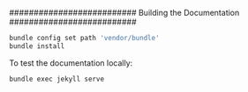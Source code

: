 ##########################
Building the Documentation
##########################

```.sh
bundle config set path 'vendor/bundle'
bundle install
```

To test the documentation locally:

```.sh
bundle exec jekyll serve
```